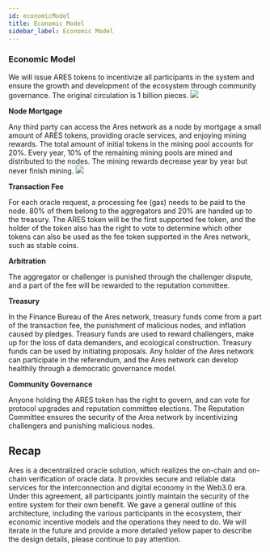 ```yaml
---
id: economicModel
title: Economic Model
sidebar_label: Economic Model
---
```



### Economic Model

We will issue ARES tokens to incentivize all participants in the system and ensure the growth and development of the ecosystem through community governance. The original circulation is 1 billion pieces.
![](assets/build/7.png)

**Node Mortgage**

Any third party can access the Ares network as a node by mortgage a small amount of ARES tokens, providing oracle services, and enjoying mining rewards. The total amount of initial tokens in the mining pool accounts for 20%. Every year, 10% of the remaining mining pools are mined and distributed to the nodes. The mining rewards decrease year by year but never finish mining.
![](assets/build/8.png)

**Transaction Fee**

For each oracle request, a processing fee (gas) needs to be paid to the node. 80% of them belong to the aggregators and 20% are handed up to the treasury.
The ARES token will be the first supported fee token, and the holder of the token also has the right to vote to determine which other tokens can also be used as the fee token supported in the Ares network, such as stable coins.

**Arbitration**

The aggregator or challenger is punished through the challenger dispute, and a part of the fee will be rewarded to the reputation committee.

**Treasury**

In the Finance Bureau of the Ares network, treasury funds come from a part of the transaction fee, the punishment of malicious nodes, and inflation caused by pledges. Treasury funds are used to reward challengers, make up for the loss of data demanders, and ecological construction.
Treasury funds can be used by initiating proposals. Any holder of the Ares network can participate in the referendum, and the Ares network can develop healthily through a democratic governance model.

**Community Governance**

Anyone holding the ARES token has the right to govern, and can vote for protocol upgrades and reputation committee elections. The Reputation Committee ensures the security of the Area network by incentivizing challengers and punishing malicious nodes.


## Recap
Ares is a decentralized oracle solution, which realizes the on-chain and on-chain verification of oracle data. It provides secure and reliable data services for the interconnection and digital economy in the Web3.0 era. Under this agreement, all participants jointly maintain the security of the entire system for their own benefit. We gave a general outline of this architecture, including the various participants in the ecosystem, their economic incentive models and the operations they need to do. We will iterate in the future and provide a more detailed yellow paper to describe the design details, please continue to pay attention.